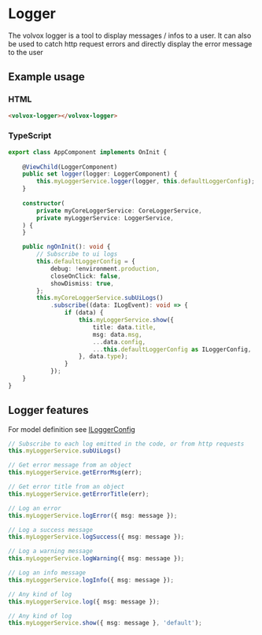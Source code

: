 # Logger

The volvox logger is a tool to display messages / infos to a user. It can also be used to catch http request errors and
directly display the error message to the user

## Example usage

### HTML

`````html
<volvox-logger></volvox-logger>
`````

### TypeScript

````typescript
export class AppComponent implements OnInit {
    
    @ViewChild(LoggerComponent)
    public set logger(logger: LoggerComponent) {
        this.myLoggerService.logger(logger, this.defaultLoggerConfig);
    }
    
    constructor(
        private myCoreLoggerService: CoreLoggerService,
        private myLoggerService: LoggerService,
    ) {
    }

    public ngOnInit(): void {
        // Subscribe to ui logs
        this.defaultLoggerConfig = {
            debug: !environment.production,
            closeOnClick: false,
            showDismiss: true,
        };
        this.myCoreLoggerService.subUiLogs()
            .subscribe((data: ILogEvent): void => {
                if (data) {
                    this.myLoggerService.show({
                        title: data.title,
                        msg: data.msg,
                        ...data.config,
                        ...this.defaultLoggerConfig as ILoggerConfig,
                    }, data.type);
                }
            });
    }
}
````

## Logger features

For model definition see [ILoggerConfig](../../../../../core/src/lib/models/logger/logger-config.model.ts)

````typescript
// Subscribe to each log emitted in the code, or from http requests
this.myLoggerService.subUiLogs()

// Get error message from an object
this.myLoggerService.getErrorMsg(err);

// Get error title from an object
this.myLoggerService.getErrorTitle(err);

// Log an error
this.myLoggerService.logError({ msg: message });

// Log a success message
this.myLoggerService.logSuccess({ msg: message });

// Log a warning message
this.myLoggerService.logWarning({ msg: message });

// Log an info message
this.myLoggerService.logInfo({ msg: message });

// Any kind of log
this.myLoggerService.log({ msg: message });

// Any kind of log
this.myLoggerService.show({ msg: message }, 'default');
````